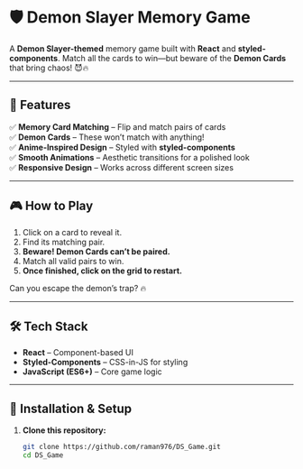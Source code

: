 # 🛡️ Demon Slayer Memory Game  

A **Demon Slayer-themed** memory game built with **React** and **styled-components**. Match all the cards to win—but beware of the **Demon Cards** that bring chaos! 😈🔥  

---

## 📜 Features  
✅ **Memory Card Matching** – Flip and match pairs of cards  
✅ **Demon Cards** – These won’t match with anything!  
✅ **Anime-Inspired Design** – Styled with **styled-components**  
✅ **Smooth Animations** – Aesthetic transitions for a polished look  
✅ **Responsive Design** – Works across different screen sizes  

---

## 🎮 How to Play  
1. Click on a card to reveal it.  
2. Find its matching pair.  
3. **Beware! Demon Cards can’t be paired.**  
4. Match all valid pairs to win.  
5. **Once finished, click on the grid to restart.**  

Can you escape the demon’s trap? 🔥  

---

## 🛠️ Tech Stack  
- **React** – Component-based UI  
- **Styled-Components** – CSS-in-JS for styling  
- **JavaScript (ES6+)** – Core game logic  

---

## 🚀 Installation & Setup  
1. **Clone this repository:**  
   ```sh
   git clone https://github.com/raman976/DS_Game.git
   cd DS_Game
